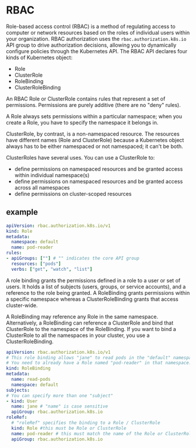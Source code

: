 # RBAC

Role-based access control (RBAC) is a method of regulating access to computer or network resources based on the roles of
individual users within your organization.
RBAC authorization uses the ```rbac.authorization.k8s.io``` API group to drive authorization decisions, allowing you to dynamically
configure policies through the Kubernetes API.
The RBAC API declares four kinds of Kubernetes object:

- Role
- ClusterRole
- RoleBinding
- ClusterRoleBinding

An RBAC Role or ClusterRole contains rules that represent a set of permissions.
Permissions are purely additive (there are no "deny" rules).

A Role always sets permissions within a particular namespace; when you create a
Role, you have to specify the namespace it belongs in.

ClusterRole, by contrast, is a non-namespaced resource.
The resources have different names (Role and ClusterRole) because a Kubernetes object always has to be either namespaced or
not namespaced; it can't be both.

ClusterRoles have several uses. You can use a ClusterRole to:

- define permissions on namespaced resources and be granted access within individual namespace(s)
- define permissions on namespaced resources and be granted access across all namespaces
- define permissions on cluster-scoped resources

## example

```yaml
apiVersion: rbac.authorization.k8s.io/v1
kind: Role
metadata:
  namespace: default
  name: pod-reader
rules:
- apiGroups: [""] # "" indicates the core API group
  resources: ["pods"]
  verbs: ["get", "watch", "list"]
```

A role binding grants the permissions defined in a role to a user or set of users.
It holds a list of subjects (users, groups, or service accounts), and a reference to the role being granted.
A RoleBinding grants permissions within a specific namespace whereas a ClusterRoleBinding grants that access cluster-wide.

A RoleBinding may reference any Role in the same namespace. Alternatively, a RoleBinding can reference a ClusterRole
and bind that ClusterRole to the namespace of the RoleBinding.
If you want to bind a ClusterRole to all the namespaces in your cluster, you use a ClusterRoleBinding.

```yaml
apiVersion: rbac.authorization.k8s.io/v1
# This role binding allows "jane" to read pods in the "default" namespace.
# You need to already have a Role named "pod-reader" in that namespace.
kind: RoleBinding
metadata:
  name: read-pods
  namespace: default
subjects:
# You can specify more than one "subject"
- kind: User
  name: jane # "name" is case sensitive
  apiGroup: rbac.authorization.k8s.io
roleRef:
  # "roleRef" specifies the binding to a Role / ClusterRole
  kind: Role #this must be Role or ClusterRole
  name: pod-reader # this must match the name of the Role or ClusterRole you wish to bind to
  apiGroup: rbac.authorization.k8s.io
```
